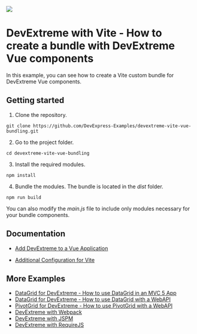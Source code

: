 <!-- default badges list -->
[![](https://img.shields.io/badge/📖_How_to_use_DevExpress_Examples-e9f6fc?style=flat-square)](https://docs.devexpress.com/GeneralInformation/403183)
<!-- default badges end -->

# DevExtreme with Vite - How to create a bundle with DevExtreme Vue components

In this example, you can see how to create a Vite custom bundle for DevExtreme Vue components. 

## Getting started 
1. Clone the repository.
 ``` text
 git clone https://github.com/DevExpress-Examples/devextreme-vite-vue-bundling.git
 ```

2. Go to the project folder.
 ``` text
 cd devextreme-vite-vue-bundling
 ```

3. Install the required modules.
 ``` text
 npm install
 ```

4. Bundle the modules. The bundle is located in the *dist* folder. 
 ``` text
 npm run build
 ```

You can also modify the *main.js* file to include only modules necessary for your bundle components.

## Documentation

- [Add DevExtreme to a Vue Application](https://js.devexpress.com/Documentation/Guide/Vue_Components/Add_DevExtreme_to_a_Vue_Application/)

- [Additional Configuration for Vite](https://js.devexpress.com/Documentation/Guide/Vue_Components/Add_DevExtreme_to_a_Vue_Application/#Additional_Configuration_for_Vite)

## More Examples

- [DataGrid for DevExtreme - How to use DataGrid in an MVC 5 App](https://github.com/DevExpress-Examples/devextreme-datagrid-mvc5)
- [DataGrid for DevExtreme - How to use DataGrid with a WebAPI](https://github.com/DevExpress-Examples/devextreme-datagrid-with-webapi)
- [PivotGrid for DevExtreme - How to use PivotGrid with a WebAPI](https://github.com/DevExpress-Examples/devextreme-pivotgrid-with-webapi)
- [DevExtreme with Webpack](https://github.com/DevExpress-Examples/devextreme-webpack-examples)
- [DevExtreme with JSPM](https://github.com/DevExpress-Examples/devextreme-jspm-examples)
- [DevExtreme with RequireJS](https://github.com/DevExpress-Examples/devextreme-requirejs-examples)
